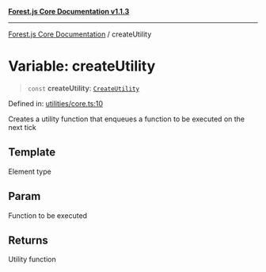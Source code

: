 [**Forest.js Core Documentation v1.1.3**](../README.md)

***

[Forest.js Core Documentation](../README.md) / createUtility

# Variable: createUtility

> `const` **createUtility**: [`CreateUtility`](../type-aliases/CreateUtility.md)

Defined in: [utilities/core.ts:10](https://github.com/GrangbelrLurain/forest-js/blob/bdde5e53b4a2b124cb391dbc48a1becdc370cd3d/packages/core/src/utilities/core.ts#L10)

Creates a utility function that enqueues a function to be executed on the next tick

## Template

Element type

## Param

Function to be executed

## Returns

Utility function
